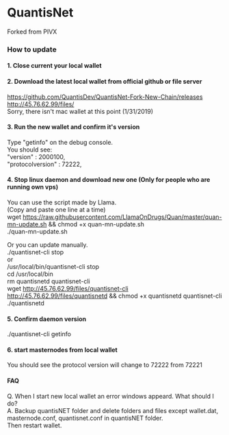 # QuantisNet  
Forked from PIVX  

### How to update  
#### 1. Close current your local wallet  
  
#### 2. Download the latest local wallet from official github or file server  
https://github.com/QuantisDev/QuantisNet-Fork-New-Chain/releases  
http://45.76.62.99/files/  
Sorry, there isn't mac wallet at this point (1/31/2019)  
  
#### 3. Run the new wallet and confirm it's version  
Type "getinfo" on the debug console.  
You should see:  
"version" : 2000100,  
"protocolversion" : 72222,  
  
#### 4. Stop linux daemon and download new one (Only for people who are running own vps)  
You can use the script made by Llama.  
(Copy and paste one line at a time)  
wget https://raw.githubusercontent.com/LlamaOnDrugs/Quan/master/quan-mn-update.sh && chmod +x quan-mn-update.sh  
./quan-mn-update.sh  
  
Or you can update manually.  
./quantisnet-cli stop  
or  
/usr/local/bin/quantisnet-cli stop  
cd /usr/local/bin  
rm quantisnetd quantisnet-cli  
wget http://45.76.62.99/files/quantisnet-cli http://45.76.62.99/files/quantisnetd && chmod +x quantisnetd quantisnet-cli
./quantisnetd  
  
#### 5. Confirm daemon version  
./quantisnet-cli getinfo  
  
#### 6. start masternodes from local wallet  
You should see the protocol version will change to 72222 from 72221  
  
#### FAQ  
Q. When I start new local wallet an error windows appeard. What should I do?  
A. Backup quantisNET folder and delete folders and files except wallet.dat, masternode.conf, quantisnet.conf in quantisNET folder.  
   Then restart wallet.  


